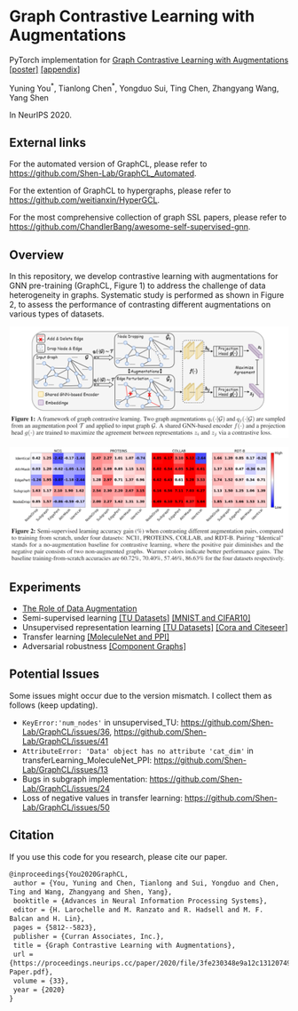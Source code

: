 # Graph Contrastive Learning with Augmentations

PyTorch implementation for [Graph Contrastive Learning with Augmentations](https://arxiv.org/abs/2010.13902) [[poster]](https://yyou1996.github.io/files/neurips2020_graphcl_poster.pdf) [[appendix]](https://yyou1996.github.io/files/neurips2020_graphcl_supplement.pdf)

Yuning You<sup>\*</sup>, Tianlong Chen<sup>\*</sup>, Yongduo Sui, Ting Chen, Zhangyang Wang, Yang Shen

In NeurIPS 2020.


## External links

For the automated version of GraphCL, please refer to https://github.com/Shen-Lab/GraphCL_Automated.

For the extention of GraphCL to hypergraphs, please refer to https://github.com/weitianxin/HyperGCL.

For the most comprehensive collection of graph SSL papers, please refer to https://github.com/ChandlerBang/awesome-self-supervised-gnn.


## Overview

In this repository, we develop contrastive learning with augmentations for GNN pre-training (GraphCL, Figure 1) to address the challenge of data heterogeneity in graphs.
Systematic study is performed as shown in Figure 2, to assess the performance of contrasting different augmentations on various types of datasets.

![](./graphcl.png)

![](./augmentations.png)

## Experiments

* [The Role of Data Augmentation](https://github.com/Shen-Lab/GraphCL/tree/master/semisupervised_TU#exploring-the-role-of-data-augmentation-in-graphcl)
* Semi-supervised learning [[TU Datasets]](https://github.com/Shen-Lab/GraphCL/tree/master/semisupervised_TU#graphcl-with-sampled-augmentations) [[MNIST and CIFAR10]](https://github.com/Shen-Lab/GraphCL/tree/master/semisupervised_MNIST_CIFAR10)
* Unsupervised representation learning [[TU Datasets]](https://github.com/Shen-Lab/GraphCL/tree/master/unsupervised_TU) [[Cora and Citeseer]](https://github.com/Shen-Lab/GraphCL/tree/master/unsupervised_Cora_Citeseer)
* Transfer learning [[MoleculeNet and PPI]](https://github.com/Shen-Lab/GraphCL/tree/master/transferLearning_MoleculeNet_PPI)
* Adversarial robustness [[Component Graphs]](https://github.com/Shen-Lab/GraphCL/tree/master/adversarialRobustness_Component)

## Potential Issues
Some issues might occur due to the version mismatch. I collect them as follows (keep updating).
* ```KeyError:'num_nodes'``` in unsupervised_TU: https://github.com/Shen-Lab/GraphCL/issues/36, https://github.com/Shen-Lab/GraphCL/issues/41
* ```AttributeError: 'Data' object has no attribute 'cat_dim'``` in transferLearning_MoleculeNet_PPI: https://github.com/Shen-Lab/GraphCL/issues/13
* Bugs in subgraph implementation: https://github.com/Shen-Lab/GraphCL/issues/24
* Loss of negative values in transfer learning: https://github.com/Shen-Lab/GraphCL/issues/50

## Citation

If you use this code for you research, please cite our paper.

```
@inproceedings{You2020GraphCL,
 author = {You, Yuning and Chen, Tianlong and Sui, Yongduo and Chen, Ting and Wang, Zhangyang and Shen, Yang},
 booktitle = {Advances in Neural Information Processing Systems},
 editor = {H. Larochelle and M. Ranzato and R. Hadsell and M. F. Balcan and H. Lin},
 pages = {5812--5823},
 publisher = {Curran Associates, Inc.},
 title = {Graph Contrastive Learning with Augmentations},
 url = {https://proceedings.neurips.cc/paper/2020/file/3fe230348e9a12c13120749e3f9fa4cd-Paper.pdf},
 volume = {33},
 year = {2020}
}
```

